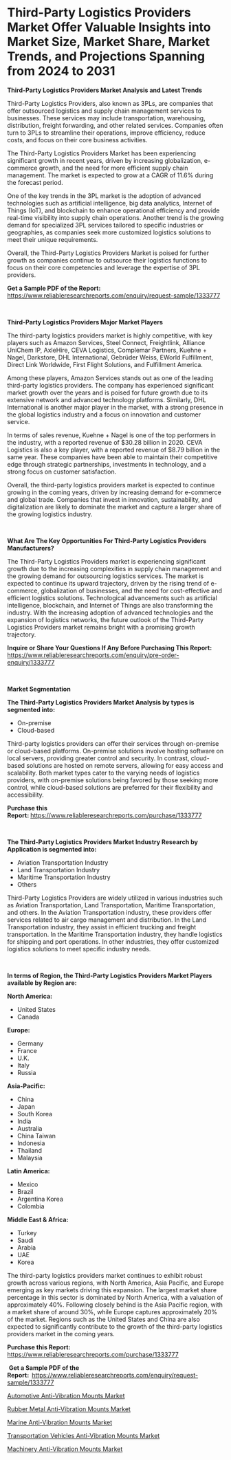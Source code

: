<p><h1>Third-Party Logistics Providers Market Offer Valuable Insights into Market Size, Market Share, Market Trends, and Projections Spanning from 2024 to 2031</h1></p><p><strong>Third-Party Logistics Providers Market Analysis and Latest Trends</strong></p>
<p><p>Third-Party Logistics Providers, also known as 3PLs, are companies that offer outsourced logistics and supply chain management services to businesses. These services may include transportation, warehousing, distribution, freight forwarding, and other related services. Companies often turn to 3PLs to streamline their operations, improve efficiency, reduce costs, and focus on their core business activities.</p><p>The Third-Party Logistics Providers Market has been experiencing significant growth in recent years, driven by increasing globalization, e-commerce growth, and the need for more efficient supply chain management. The market is expected to grow at a CAGR of 11.6% during the forecast period.</p><p>One of the key trends in the 3PL market is the adoption of advanced technologies such as artificial intelligence, big data analytics, Internet of Things (IoT), and blockchain to enhance operational efficiency and provide real-time visibility into supply chain operations. Another trend is the growing demand for specialized 3PL services tailored to specific industries or geographies, as companies seek more customized logistics solutions to meet their unique requirements.</p><p>Overall, the Third-Party Logistics Providers Market is poised for further growth as companies continue to outsource their logistics functions to focus on their core competencies and leverage the expertise of 3PL providers.</p></p>
<p><strong>Get a Sample PDF of the Report:&nbsp;</strong> <a href="https://www.reliableresearchreports.com/enquiry/request-sample/1333777">https://www.reliableresearchreports.com/enquiry/request-sample/1333777</a></p>
<p>&nbsp;</p>
<p><strong>Third-Party Logistics Providers Major Market Players</strong></p>
<p><p>The third-party logistics providers market is highly competitive, with key players such as Amazon Services, Steel Connect, Freightlink, Alliance UniChem IP, AxleHire, CEVA Logistics, Complemar Partners, Kuehne + Nagel, Darkstore, DHL International, Gebrüder Weiss, EWorld Fulfillment, Direct Link Worldwide, First Flight Solutions, and Fulfillment America. </p><p>Among these players, Amazon Services stands out as one of the leading third-party logistics providers. The company has experienced significant market growth over the years and is poised for future growth due to its extensive network and advanced technology platforms. Similarly, DHL International is another major player in the market, with a strong presence in the global logistics industry and a focus on innovation and customer service.</p><p>In terms of sales revenue, Kuehne + Nagel is one of the top performers in the industry, with a reported revenue of $30.28 billion in 2020. CEVA Logistics is also a key player, with a reported revenue of $8.79 billion in the same year. These companies have been able to maintain their competitive edge through strategic partnerships, investments in technology, and a strong focus on customer satisfaction.</p><p>Overall, the third-party logistics providers market is expected to continue growing in the coming years, driven by increasing demand for e-commerce and global trade. Companies that invest in innovation, sustainability, and digitalization are likely to dominate the market and capture a larger share of the growing logistics industry.</p></p>
<p>&nbsp;</p>
<p><strong>What Are The Key Opportunities For Third-Party Logistics Providers Manufacturers?</strong></p>
<p><p>The Third-Party Logistics Providers market is experiencing significant growth due to the increasing complexities in supply chain management and the growing demand for outsourcing logistics services. The market is expected to continue its upward trajectory, driven by the rising trend of e-commerce, globalization of businesses, and the need for cost-effective and efficient logistics solutions. Technological advancements such as artificial intelligence, blockchain, and Internet of Things are also transforming the industry. With the increasing adoption of advanced technologies and the expansion of logistics networks, the future outlook of the Third-Party Logistics Providers market remains bright with a promising growth trajectory.</p></p>
<p><strong>Inquire or Share Your Questions If Any Before Purchasing This Report:</strong> <a href="https://www.reliableresearchreports.com/enquiry/pre-order-enquiry/1333777">https://www.reliableresearchreports.com/enquiry/pre-order-enquiry/1333777</a></p>
<p>&nbsp;</p>
<p><strong>Market Segmentation</strong></p>
<p><strong>The Third-Party Logistics Providers Market Analysis by types is segmented into:</strong></p>
<p><ul><li>On-premise</li><li>Cloud-based</li></ul></p>
<p><p>Third-party logistics providers can offer their services through on-premise or cloud-based platforms. On-premise solutions involve hosting software on local servers, providing greater control and security. In contrast, cloud-based solutions are hosted on remote servers, allowing for easy access and scalability. Both market types cater to the varying needs of logistics providers, with on-premise solutions being favored by those seeking more control, while cloud-based solutions are preferred for their flexibility and accessibility.</p></p>
<p><strong>Purchase this Report:&nbsp;</strong><a href="https://www.reliableresearchreports.com/purchase/1333777">https://www.reliableresearchreports.com/purchase/1333777</a></p>
<p>&nbsp;</p>
<p><strong>The Third-Party Logistics Providers Market Industry Research by Application is segmented into:</strong></p>
<p><ul><li>Aviation Transportation Industry</li><li>Land Transportation Industry</li><li>Maritime Transportation Industry</li><li>Others</li></ul></p>
<p><p>Third-Party Logistics Providers are widely utilized in various industries such as Aviation Transportation, Land Transportation, Maritime Transportation, and others. In the Aviation Transportation industry, these providers offer services related to air cargo management and distribution. In the Land Transportation industry, they assist in efficient trucking and freight transportation. In the Maritime Transportation industry, they handle logistics for shipping and port operations. In other industries, they offer customized logistics solutions to meet specific industry needs.</p></p>
<p>&nbsp;</p>
<p><strong>In terms of Region, the Third-Party Logistics Providers Market Players available by Region are:</strong></p>
<p>
    <p> <strong> North America: </strong>
        <ul>
            <li>United States</li>
            <li>Canada</li>
        </ul>
        </p> 
    <p> <strong> Europe: </strong>
        <ul>
            <li>Germany</li>
            <li>France</li>
            <li>U.K.</li>
            <li>Italy</li>
            <li>Russia</li>
        </ul>
        </p> 
    <p> <strong> Asia-Pacific: </strong>
        <ul>
            <li>China</li>
            <li>Japan</li>
            <li>South Korea</li>
            <li>India</li>
            <li>Australia</li>
            <li>China Taiwan</li>
            <li>Indonesia</li>
            <li>Thailand</li>
            <li>Malaysia</li>
        </ul>
        </p> 
    <p> <strong> Latin America: </strong>
        <ul>
            <li>Mexico</li>
            <li>Brazil</li>
            <li>Argentina Korea</li>
            <li>Colombia</li>
        </ul>
        </p> 
    <p> <strong> Middle East & Africa: </strong>
        <ul>
            <li>Turkey</li>
            <li>Saudi</li>
            <li>Arabia</li>
            <li>UAE</li>
            <li>Korea</li>
        </ul>
    </p>
    </p>
<p><p>The third-party logistics providers market continues to exhibit robust growth across various regions, with North America, Asia Pacific, and Europe emerging as key markets driving this expansion. The largest market share percentage in this sector is dominated by North America, with a valuation of approximately 40%. Following closely behind is the Asia Pacific region, with a market share of around 30%, while Europe captures approximately 20% of the market. Regions such as the United States and China are also expected to significantly contribute to the growth of the third-party logistics providers market in the coming years.</p></p>
<p><strong>Purchase this Report: </strong><a href="https://www.reliableresearchreports.com/purchase/1333777">https://www.reliableresearchreports.com/purchase/1333777</a></p>
<p>&nbsp;<strong>Get a Sample PDF of the Report:&nbsp;&nbsp;</strong><a href="https://www.reliableresearchreports.com/enquiry/request-sample/1333777">https://www.reliableresearchreports.com/enquiry/request-sample/1333777</a></p>
<p><strong></strong></p>
<p><p><a href="https://github.com/mahnoor2003/Market-Research-Report-List-3/blob/main/automotive-anti-vibration-mounts-market.md">Automotive Anti-Vibration Mounts Market</a></p><p><a href="https://github.com/BryceTownsendr/Market-Research-Report-List-3/blob/main/rubber-metal-anti-vibration-mounts-market.md">Rubber Metal Anti-Vibration Mounts Market</a></p><p><a href="https://github.com/juancolorado15/Market-Research-Report-List-1/blob/main/marine-anti-vibration-mounts-market.md">Marine Anti-Vibration Mounts Market</a></p><p><a href="https://github.com/mohamedbakry57/Market-Research-Report-List-2/blob/main/transportation-vehicles-anti-vibration-mounts-market.md">Transportation Vehicles Anti-Vibration Mounts Market</a></p><p><a href="https://github.com/dx0328/Market-Research-Report-List-1/blob/main/machinery-anti-vibration-mounts-market.md">Machinery Anti-Vibration Mounts Market</a></p></p>